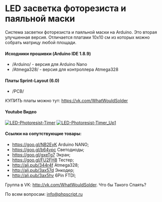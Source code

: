 # LED засветка фоторезиста и паяльной маски
Система засветки фоторезиста и паяльной маски на Arduino. Это вторая улучшенная версия. Отличается платами 10х10 см из которых можно собрать матрицу любой площади. 

#### Исходники прошивки (Arduino IDE 1.8.9)
* /Arduino/ - версия для Arduino Nano
* /Atmega328/ - версия для контроллера Atmega328

#### Платы Sprint-Layout (6.0)
* /PCB/

_КУПИТЬ_ платы можно тут: https://vk.com/WhatWouldSolder

#### Youtube Видео
[![LED-Photoresist-Timer](http://img.youtube.com/vi/Ps6n-hePVEI/0.jpg)](https://youtu.be/Ps6n-hePVEI)
[![LED-Photoresist-Timer_Up1](http://img.youtube.com/vi/JTKyRg_qGEA/0.jpg)](https://youtu.be/JTKyRg_qGEA)

#### Ссылки на сопутствующие товары:
* https://goo.gl/NB2EyK Arduino NANO;
* https://goo.gl/b64vpc Светодиоды;
* https://goo.gl/gxeTg7 Экран;
* https://goo.gl/FU2FH8 Тестер;
* http://ali.pub/344r4f Atmega328;
* http://ali.pub/3ax57d Энкодер;
* http://ali.pub/3ax5hv 6Pin FTDI;

Группа в VK: http://vk.com/WhatWouldSolder. Что бы Такого Спаять?

По всем вопросам: info@phpscript.ru
